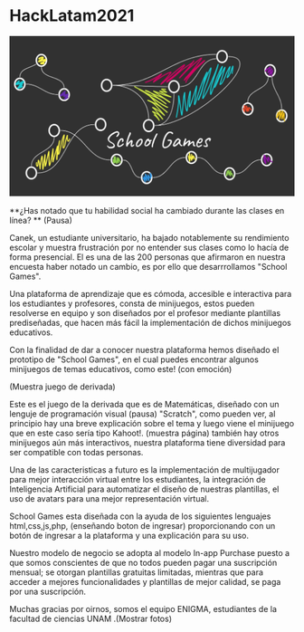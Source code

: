 # HackLatam2021

![SchoolGames](https://github.com/Kary-AG/HackLatam2021/blob/main/img/Games.png)

**¿Has notado que tu habilidad social ha cambiado durante las clases en línea? ** (Pausa)


Canek, un estudiante universitario, ha bajado notablemente su rendimiento escolar y muestra frustración por no entender sus clases como lo hacía de forma presencial. El es una de las 200 personas que afirmaron en nuestra encuesta haber notado un cambio, es por ello que desarrrollamos "School Games".

Una plataforma de aprendizaje que es cómoda, accesible e interactiva para los estudiantes y profesores, consta de minijuegos, estos pueden resolverse en equipo y son diseñados por el profesor mediante plantillas prediseñadas, que hacen más fácil la implementación de dichos minijuegos educativos.

Con la finalidad de dar a conocer nuestra plataforma hemos diseñado el prototipo de "School Games", en el cual puedes encontrar algunos minijuegos de temas educativos, como este! (con emoción)

(Muestra juego de derivada)

Este es el juego de la derivada que es de Matemáticas, diseñado con un lenguje de programación visual (pausa) "Scratch", como pueden ver, al principio hay una breve explicación sobre el tema y luego viene el minijuego que en este caso sería tipo Kahoot!. (muestra página) también hay otros minijuegos aún más interactivos, nuestra plataforma tiene diversidad para ser compatible con todas personas.

Una de las caracteristicas a futuro es la implementación de multijugador para mejor interacción virtual entre los estudiantes, la integración de Inteligencia Artificial para automatizar el diseño de nuestras plantillas, el uso de avatars para una mejor representación virtual.

School Games esta diseñada con la ayuda de los siguientes lenguajes html,css,js,php, (enseñando boton de ingresar) proporcionando con un botón de ingresar a la plataforma y una explicación para su uso.

Nuestro modelo de negocio se adopta al modelo In-app Purchase puesto a que somos conscientes de que no todos pueden pagar una suscripción mensual; se otorgan plantillas gratuitas limitadas, mientras que para acceder a mejores funcionalidades y plantillas de mejor calidad, se paga por una suscripción.

Muchas gracias por oirnos,  somos el equipo ENIGMA, estudiantes de la facultad de ciencias UNAM .(Mostrar fotos)
